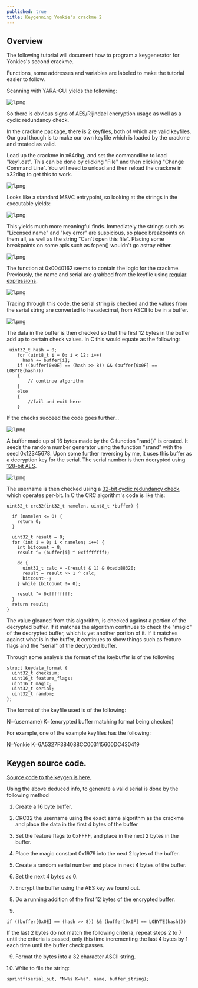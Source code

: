 ```yaml
---
published: true
title: Keygenning Yonkie's crackme 2
---
```

## Overview

The following tutorial will document how to program a keygenerator for Yonkies's
second crackme.

Functions, some addresses and variables are labeled to make the tutorial easier to follow.

Scanning with YARA-GUI yields the following:

![1.png]({{site.baseurl}}/images/yonkie2/1.PNG)

So there is obvious signs of AES/Rijindael encryption usage as well as a cyclic redundancy check.

In the crackme package, there is 2 keyfiles, both of which are valid keyfiles. Our goal though
is to make our own keyfile which is loaded by the crackme and treated as valid.

Load up the crackme in x64dbg, and set the commandline to load "key1.dat". This can be done by clicking "File" and then clicking "Change Command Line". You will need to unload and then reload the crackme in x32dbg to get this to work.

![1.png]({{site.baseurl}}/images/yonkie2/2.PNG)

Looks like a standard MSVC entrypoint, so looking at the strings in the executable yields:

![1.png]({{site.baseurl}}/images/yonkie2/3.PNG)

This yields much more meaningful finds. Immediately the strings such as "Licensed name" and "key error" are suspicious, so place breakpoints on them all, as well as the string "Can't open this file". Placing some breakpoints on some apis such as fopen() wouldn't go astray either.

![1.png]({{site.baseurl}}/images/yonkie2/4.PNG)

The function at 0x0040162 seems to contain the logic for the crackme. Previously, the name and serial are grabbed from the keyfile using [regular expressions](https://en.wikipedia.org/wiki/Regular_expression).

![1.png]({{site.baseurl}}/images/yonkie2/5.PNG)

Tracing through this code, the serial string is checked and the values from the serial string are converted to hexadecimal, from ASCII to be in a buffer.

![1.png]({{site.baseurl}}/images/yonkie2/6.PNG)

The data in the buffer is then checked so that the first 12 bytes in the buffer add up to certain check values. In C this would equate as the following:

```
 uint32_t hash = 0;
    for (uint8_t i = 0; i < 12; i++)
      hash += buffer[i];
    if ((buffer[0x0E] == (hash >> 8)) && (buffer[0x0F] == LOBYTE(hash)))
	{
		// continue algorithm
	}
	else
	{
		//fail and exit here
	}

```

If the checks succeed the code goes further...

![1.png]({{site.baseurl}}/images/yonkie2/7.PNG)

A buffer made up of 16 bytes made by the C function "rand()" is created. It seeds the random number generator using the function "srand" with the seed 0x12345678. Upon some further reversing by me, it uses this buffer as a decryption key for the serial. The serial number is then decrypted using [128-bit AES](https://en.wikipedia.org/wiki/Advanced_Encryption_Standard). 

![1.png]({{site.baseurl}}/images/yonkie2/8.PNG)

The username is then checked using a [32-bit cyclic redundancy check](https://en.wikipedia.org/wiki/Cyclic_redundancy_check), which operates per-bit. In C the CRC algorithm's code is like this:

```
uint32_t crc32(int32_t namelen, uint8_t *buffer) {

  if (namelen <= 0) {
    return 0;
  }

  uint32_t result = 0;
  for (int i = 0; i < namelen; i++) {
    int bitcount = 8;
    result ^= (buffer[i] ^ 0xffffffff);

    do {
      uint32_t calc = -(result & 1) & 0xedb88320;
      result = result >> 1 ^ calc;
      bitcount--;
    } while (bitcount != 0);

    result ^= 0xffffffff;
  }
  return result;
}
```

The value gleaned from this algorithm, is checked against a portion of the decrypted buffer. If it matches the algorithm continues to check the "magic" of the decrypted buffer, which is yet another portion of it. If it matches against what is in the buffer, it continues to show things such as feature flags and the "serial" of the decrypted buffer.

Through some analysis the format of the keybuffer is of the following

```
struct keydata_format {
  uint32_t checksum;
  uint16_t feature_flags;
  uint16_t magic;
  uint32_t serial;
  uint32_t random;
};
```

The format of the keyfile used is of the following:



N=(username) K=(encrypted buffer matching format being checked)

For example, one of the example keyfiles has the following:



N=Yonkie K=6A5327F384088CC003115600DC430419

## Keygen source code.
[Source code to the keygen is here.](https://github.com/mudlord/crackme_solutions/blob/master/algo/yonkie_crackme2.c)

Using the above deduced info, to generate a valid serial is done by the following method

1) Create a 16 byte buffer.


2) CRC32 the username using the exact same algorithm as the crackme and place the data in the first 4 bytes of the buffer


2) Set the feature flags to 0xFFFF, and place in the next 2 bytes in the buffer.


3) Place the magic constant 0x1979 into the next 2 bytes of the buffer.


4) Create a random serial number and place in next 4 bytes of the buffer.


5) Set the next 4 bytes as 0.


6) Encrypt the buffer using the AES key we found out.


7) Do a running addition of the first 12 bytes of the encrypted buffer.


8)


```
if ((buffer[0x0E] == (hash >> 8)) && (buffer[0x0F] == LOBYTE(hash)))
```


If the last 2 bytes do not match the following criteria, repeat steps 2 to 7 until the criteria is passed, only this time incrementing the last 4 bytes by 1 each time until the buffer check passes.

9) Format the bytes into a 32 character ASCII string.


10) Write to file the string:

```
sprintf(serial_out, "N=%s K=%s", name, buffer_string);
```
